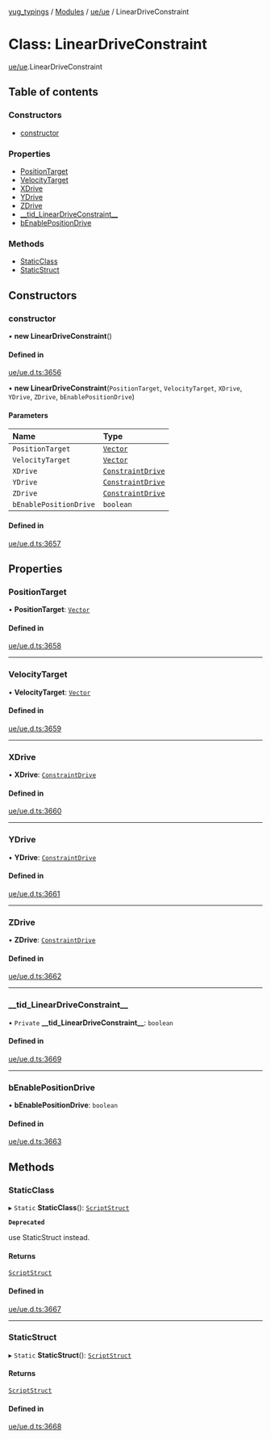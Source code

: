 [yug_typings](../README.md) / [Modules](../modules.md) / [ue/ue](../modules/ue_ue.md) / LinearDriveConstraint

# Class: LinearDriveConstraint

[ue/ue](../modules/ue_ue.md).LinearDriveConstraint

## Table of contents

### Constructors

- [constructor](ue_ue.LinearDriveConstraint.md#constructor)

### Properties

- [PositionTarget](ue_ue.LinearDriveConstraint.md#positiontarget)
- [VelocityTarget](ue_ue.LinearDriveConstraint.md#velocitytarget)
- [XDrive](ue_ue.LinearDriveConstraint.md#xdrive)
- [YDrive](ue_ue.LinearDriveConstraint.md#ydrive)
- [ZDrive](ue_ue.LinearDriveConstraint.md#zdrive)
- [\_\_tid\_LinearDriveConstraint\_\_](ue_ue.LinearDriveConstraint.md#__tid_lineardriveconstraint__)
- [bEnablePositionDrive](ue_ue.LinearDriveConstraint.md#benablepositiondrive)

### Methods

- [StaticClass](ue_ue.LinearDriveConstraint.md#staticclass)
- [StaticStruct](ue_ue.LinearDriveConstraint.md#staticstruct)

## Constructors

### constructor

• **new LinearDriveConstraint**()

#### Defined in

[ue/ue.d.ts:3656](https://github.com/YugMetaverse/yug_typings/blob/25cad34/ue/ue.d.ts#L3656)

• **new LinearDriveConstraint**(`PositionTarget`, `VelocityTarget`, `XDrive`, `YDrive`, `ZDrive`, `bEnablePositionDrive`)

#### Parameters

| Name | Type |
| :------ | :------ |
| `PositionTarget` | [`Vector`](ue_ue_s.Vector.md) |
| `VelocityTarget` | [`Vector`](ue_ue_s.Vector.md) |
| `XDrive` | [`ConstraintDrive`](ue_ue.ConstraintDrive.md) |
| `YDrive` | [`ConstraintDrive`](ue_ue.ConstraintDrive.md) |
| `ZDrive` | [`ConstraintDrive`](ue_ue.ConstraintDrive.md) |
| `bEnablePositionDrive` | `boolean` |

#### Defined in

[ue/ue.d.ts:3657](https://github.com/YugMetaverse/yug_typings/blob/25cad34/ue/ue.d.ts#L3657)

## Properties

### PositionTarget

• **PositionTarget**: [`Vector`](ue_ue_s.Vector.md)

#### Defined in

[ue/ue.d.ts:3658](https://github.com/YugMetaverse/yug_typings/blob/25cad34/ue/ue.d.ts#L3658)

___

### VelocityTarget

• **VelocityTarget**: [`Vector`](ue_ue_s.Vector.md)

#### Defined in

[ue/ue.d.ts:3659](https://github.com/YugMetaverse/yug_typings/blob/25cad34/ue/ue.d.ts#L3659)

___

### XDrive

• **XDrive**: [`ConstraintDrive`](ue_ue.ConstraintDrive.md)

#### Defined in

[ue/ue.d.ts:3660](https://github.com/YugMetaverse/yug_typings/blob/25cad34/ue/ue.d.ts#L3660)

___

### YDrive

• **YDrive**: [`ConstraintDrive`](ue_ue.ConstraintDrive.md)

#### Defined in

[ue/ue.d.ts:3661](https://github.com/YugMetaverse/yug_typings/blob/25cad34/ue/ue.d.ts#L3661)

___

### ZDrive

• **ZDrive**: [`ConstraintDrive`](ue_ue.ConstraintDrive.md)

#### Defined in

[ue/ue.d.ts:3662](https://github.com/YugMetaverse/yug_typings/blob/25cad34/ue/ue.d.ts#L3662)

___

### \_\_tid\_LinearDriveConstraint\_\_

• `Private` **\_\_tid\_LinearDriveConstraint\_\_**: `boolean`

#### Defined in

[ue/ue.d.ts:3669](https://github.com/YugMetaverse/yug_typings/blob/25cad34/ue/ue.d.ts#L3669)

___

### bEnablePositionDrive

• **bEnablePositionDrive**: `boolean`

#### Defined in

[ue/ue.d.ts:3663](https://github.com/YugMetaverse/yug_typings/blob/25cad34/ue/ue.d.ts#L3663)

## Methods

### StaticClass

▸ `Static` **StaticClass**(): [`ScriptStruct`](ue_ue.ScriptStruct.md)

**`Deprecated`**

use StaticStruct instead.

#### Returns

[`ScriptStruct`](ue_ue.ScriptStruct.md)

#### Defined in

[ue/ue.d.ts:3667](https://github.com/YugMetaverse/yug_typings/blob/25cad34/ue/ue.d.ts#L3667)

___

### StaticStruct

▸ `Static` **StaticStruct**(): [`ScriptStruct`](ue_ue.ScriptStruct.md)

#### Returns

[`ScriptStruct`](ue_ue.ScriptStruct.md)

#### Defined in

[ue/ue.d.ts:3668](https://github.com/YugMetaverse/yug_typings/blob/25cad34/ue/ue.d.ts#L3668)
